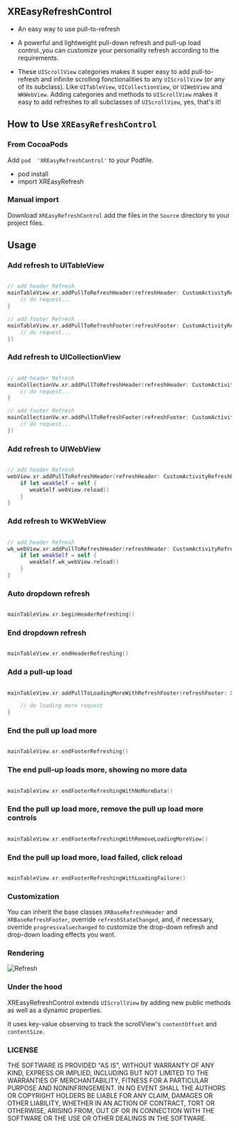 ## XREasyRefreshControl

* An easy way to use pull-to-refresh
* A powerful and lightweight pull-down refresh and pull-up load control.,you can customize your personality refresh according to the requirements.

* These `UIScrollView` categories makes it super easy to add pull-to-refresh and infinite scrolling fonctionalities to any `UIScrollView` (or any of its subclass). Like `UITableView`, `UICollectionView`, or `UIWebView` and `WKWebView`. Adding categories and methods to `UIScrollView` makes it easy to add refreshes to all subclasses of `UIScrollView`, yes, that's it!

## How to Use `XREasyRefreshControl`

### From CocoaPods

Add `pod  'XREasyRefreshControl'` to your Podfile.
* pod install
* import XREasyRefresh

### Manual import

Download `XREasyRefreshControl` add the files in the `Source` directory to your project files.

## Usage

### Add refresh to UITableView

```swift

// add header Refresh
mainTableView.xr.addPullToRefreshHeader(refreshHeader: CustomActivityRefreshHeader(), heightForHeader: 65) {
	// do request...
}

// add footer Refresh
mainTableView.xr.addPullToRefreshFooter(refreshFooter: CustomActivityRefreshFooter(), refreshingClosure: {
	// do request...
})

```
### Add refresh to UICollectionView

```swift

// add header Refresh
mainCollectionVw.xr.addPullToRefreshHeader(refreshHeader: CustomActivityRefreshHeader()) { 
	// do request...
}

// add footer Refresh
mainCollectionVw.xr.addPullToRefreshFooter(refreshFooter: CustomActivityRefreshFooter(), refreshingClosure: {
	// do request...
})

```
### Add refresh to UIWebView

```swift

// add header Refresh
webView.xr.addPullToRefreshHeader(refreshHeader: CustomActivityRefreshHeader()) { [weak self] in
	if let weakSelf = self {
	   weakSelf.webView.reload()
	}
}

```
### Add refresh to WKWebView

```swift

// add header Refresh
wk_webView.xr.addPullToRefreshHeader(refreshHeader: CustomActivityRefreshHeader()) { [weak self] in
	if let weakSelf = self {
	   weakSelf.wk_webView.reload()
	}
}

```

### Auto dropdown refresh

```swift

mainTableView.xr.beginHeaderRefreshing()

```

### End dropdown refresh

```swift

mainTableView.xr.endHeaderRefreshing()

```


### Add a pull-up load

```swift

mainTableView.xr.addPullToLoadingMoreWithRefreshFooter(refreshFooter: XRActivityRefreshFooter(), heightForFooter: 55) {

	// do loading more request
}

```

### End the pull up load more

```swift

mainTableView.xr.endFooterRefreshing()

```

### The end pull-up loads more, showing no more data

```swift

mainTableView.xr.endFooterRefreshingWithNoMoreData()

```

### End the pull up load more, remove the pull up load more controls

```swift

mainTableView.xr.endFooterRefreshingWithRemoveLoadingMoreView()

```

### End the pull up load more, load failed, click reload

```swift

mainTableView.xr.endFooterRefreshingWithLoadingFailure()

```

### Customization

You can inherit the base classes `XRBaseRefreshHeader` and `XRBaseRefreshFooter`, override `refreshStateChanged`, and, if necessary, override `progressvaluechanged` to customize the drop-down refresh and drop-down loading effects you want.

### Rendering

![Refresh](https://github.com/hanzhuzi/XREasyRefreshControl/blob/master/XREasyRefreshControl/demo.gif)

### Under the hood

XREasyRefreshControl extends `UIScrollView` by adding new public methods as well as a dynamic properties. 

It uses key-value observing to track the scrollView's `contentOffset` and `contentSize`.

### LICENSE

THE SOFTWARE IS PROVIDED "AS IS", WITHOUT WARRANTY OF ANY KIND, EXPRESS OR
IMPLIED, INCLUDING BUT NOT LIMITED TO THE WARRANTIES OF MERCHANTABILITY,
FITNESS FOR A PARTICULAR PURPOSE AND NONINFRINGEMENT. IN NO EVENT SHALL THE
AUTHORS OR COPYRIGHT HOLDERS BE LIABLE FOR ANY CLAIM, DAMAGES OR OTHER
LIABILITY, WHETHER IN AN ACTION OF CONTRACT, TORT OR OTHERWISE, ARISING FROM,
OUT OF OR IN CONNECTION WITH THE SOFTWARE OR THE USE OR OTHER DEALINGS IN THE
SOFTWARE.











